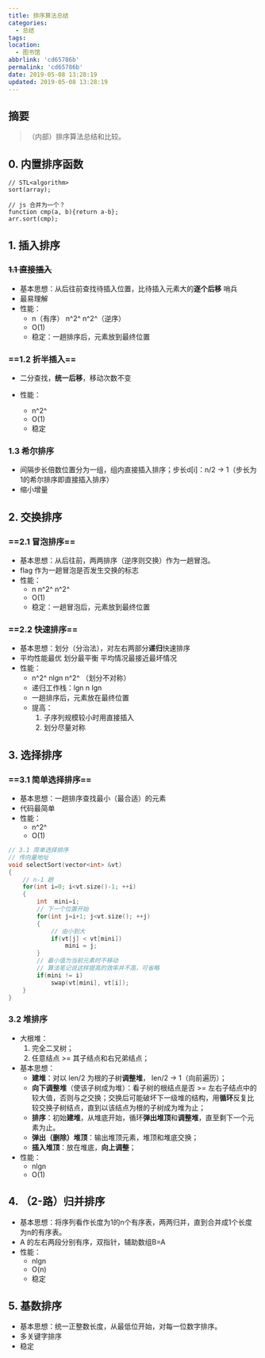 ```yaml
---
title: 排序算法总结
categories:
  - 总结
tags:
location:
  - 图书馆
abbrlink: 'cd65786b'
permalink: 'cd65786b'
date: 2019-05-08 13:28:19
updated: 2019-05-08 13:28:19
---
```


## 摘要

>（内部）排序算法总结和比较。
>

<!-- more -->

## 0. 内置排序函数

```
// STL<algorithm> 
sort(array);

// js 合并为一个？
function cmp(a, b){return a-b};
arr.sort(cmp);
```

## 1. 插入排序

###  ~~1.1 直接插入~~

- 基本思想：从后往前查找待插入位置，比待插入元素大的**逐个后移** 哨兵
- 最易理解
- 性能：
  - n（有序）	n^2^ 	n^2^（逆序）
  - O(1)
  - 稳定：一趟排序后，元素放到最终位置

### ==1.2 折半插入==

- 二分查找，**统一后移**，移动次数不变

- 性能：

  - n^2^ 
  - O(1)
  - 稳定

### 1.3 希尔排序

- 间隔步长倍数位置分为一组，组内直接插入排序；步长d[i]：n/2 -> 1（步长为1的希尔排序即直接插入排序）
- 缩小增量
## 2. 交换排序

### ==2.1 冒泡排序==

- 基本思想：从后往前，两两排序（逆序则交换）作为一趟冒泡。
- flag 作为一趟冒泡是否发生交换的标志
- 性能：
  - n	n^2^	n^2^
  - O(1)
  - 稳定：一趟冒泡后，元素放到最终位置
### ==2.2 快速排序== 
- 基本思想：划分（分治法），对左右两部分**递归**快速排序
- 平均性能最优 划分最平衡 平均情况最接近最坏情况
- 性能：
  - n^2^ 	nlgn 	n^2^ （划分不对称）
  - 递归工作栈：lgn 	n	lgn
  - 一趟排序后，元素放在最终位置
  - 提高：
    1. 子序列规模较小时用直接插入
    2. 划分尽量对称

## 3. 选择排序

### ==3.1 简单选择排序== 
- 基本思想：一趟排序查找最小（最合适）的元素
- 代码最简单
- 性能：
  - n^2^
  - O(1)
```c++
// 3.1 简单选择排序
// 传向量地址
void selectSort(vector<int> &vt)
{
    // n-1 趟
    for(int i=0; i<vt.size()-1; ++i)
    {
        int  mini=i;
        // 下一个位置开始
        for(int j=i+1; j<vt.size(); ++j)
        {
            // 由小到大
            if(vt[j] < vt[mini])
                mini = j;
        }
        // 最小值为当前元素时不移动
        // 算法笔记说这样提高的效率并不高，可省略
        if(mini != i)
            swap(vt[mini], vt[i]);
    }
}
```



### 3.2 堆排序

- 大根堆：
  1. 完全二叉树；
  2. 任意结点 >= 其子结点和右兄弟结点；
- 基本思想：
  - **建堆**：对以 len/2 为根的子树**调整堆**， len/2 -> 1（向前遍历）；
  - **向下调整堆**（使该子树成为堆）：看子树的根结点是否 >= 左右子结点中的较大值，否则与之交换；交换后可能破坏下一级堆的结构，用**循环**反复比较交换子树结点，直到以该结点为根的子树成为堆为止；
  -  **排序**：初始**建堆**，从堆底开始，循环**弹出堆顶**和**调整堆**，直至剩下一个元素为止。
  - **弹出（删除）堆顶**：输出堆顶元素，堆顶和堆底交换；
  - **插入堆顶**：放在堆底，**向上调整**；
- 性能：
  - nlgn
  - O(1)

## 4. （2-路）归并排序

- 基本思想：将序列看作长度为1的n个有序表，两两归并，直到合并成1个长度为n的有序表。
- A 的左右两段分别有序，双指针，辅助数组B=A
- 性能：
  - nlgn
  - O(n)
  - 稳定

## 5. 基数排序

- 基本思想：统一正整数长度，从最低位开始，对每一位数字排序。
- 多关键字排序 
- 稳定